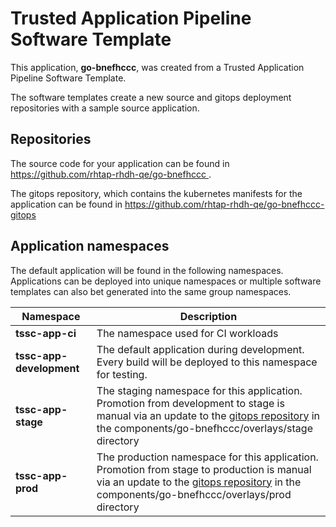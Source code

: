 # Trusted Application Pipeline Software Template

This application, **go-bnefhccc**, was created from a Trusted Application Pipeline Software Template.

The software templates create a new source and gitops deployment repositories with a sample source application. 

## Repositories

The source code for your application can be found in [https://github.com/rhtap-rhdh-qe/go-bnefhccc ](https://github.com/rhtap-rhdh-qe/go-bnefhccc ).
 
The gitops repository, which contains the kubernetes manifests for the application can be found in 
[https://github.com/rhtap-rhdh-qe/go-bnefhccc-gitops ](https://github.com/rhtap-rhdh-qe/go-bnefhccc-gitops ) 

## Application namespaces 

The default application will be found in the following namespaces. Applications can be deployed into unique namespaces or multiple software templates can also bet generated into the same group namespaces.  

|  Namespace   |  Description   |  
| -------- | -------- |
| **tssc-app-ci** | The namespace used for CI workloads |
| **tssc-app-development** | The default application during development. Every build will be deployed to this namespace for testing. |
| **tssc-app-stage** | The staging namespace for this application. Promotion from development to stage is manual via an update to the [gitops repository](https://github.com/rhtap-rhdh-qe/go-bnefhccc-gitops ) in the components/go-bnefhccc/overlays/stage directory |
| **tssc-app-prod** | The production namespace for this application. Promotion from stage to production is manual via an update to the [gitops repository](https://github.com/rhtap-rhdh-qe/go-bnefhccc-gitops ) in the components/go-bnefhccc/overlays/prod directory |